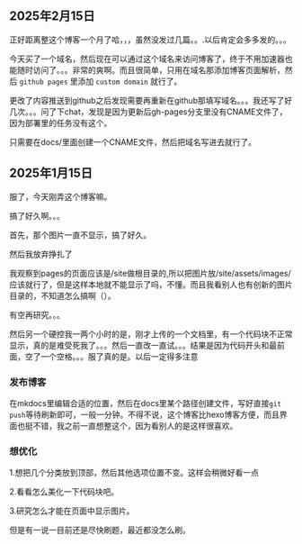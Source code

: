## 2025年2月15日
正好距离整这个博客一个月了哈，，，虽然没发过几篇。。.以后肯定会多多发的。。。

今天买了一个域名，然后现在可以通过这个域名来访问博客了，终于不用加速器也能随时访问了。。。非常的爽啊。而且很简单，只用在域名那添加博客页面解析，然后 `github pages` 里添加 `custom domain` 就行了。  

更改了内容推送到github之后发现需要再重新在github那填写域名。。。我还写了好几次。。。问了下chat，发现是因为更新后gh-pages分支里没有CNAME文件了，因为部署里的任务没有这个。

只需要在docs/里面创建一个CNAME文件，然后把域名写进去就行了。

## 2025年1月15日
服了，今天刚弄这个博客嘛。

搞了好久啊。。。

首先，那个图片一直不显示，搞了好久。

然后我放弃挣扎了

我观察到pages的页面应该是/site做根目录的,所以把图片放/site/assets/images/ 应该就行了，但是这样本地就不能显示了吗，不懂。而且我看别人也有创新的图片目录的，不知道怎么搞啊（）。

有空再研究。。。

然后另一个硬控我一两个小时的是，刚才上传的一个文档里，有一个代码块不正常显示，真的是难受死我了。。。然后一直改一直试。。。结果是因为代码开头和最前面，空了一个空格。。。服了真的是。以后一定得多注意

### 发布博客
在mkdocs里编辑合适的位置，然后在docs里某个路径创建文件，写好直接`git push`等待刷新即可，一般一分钟。不得不说，这个博客比hexo博客方便，而且界面也挺不错，我之前一直想整这个，因为看别人的是这样很喜欢。

### 想优化
1.想把几个分类放到顶部，然后其他选项位置不变。这样会稍微好看一点

2.看看怎么美化一下代码块吧。

3.研究怎么才能在页面中显示图片。

但是有一说一目前还是尽快刷题，最近都没怎么刷。